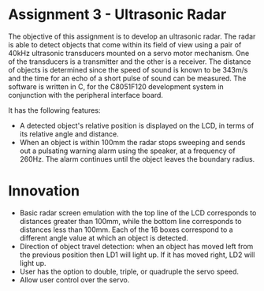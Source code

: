 # Assignment 3 - Ultrasonic Radar
The objective of this assignment is to develop an ultrasonic radar. The radar is able to detect objects that come within its field of view using a pair of 40kHz ultrasonic transducers mounted on a servo motor mechanism. One of the transducers is a transmitter and the other is a receiver. The distance of objects is determined since the speed of sound is known to be 343m/s and the time for an echo of a short pulse of sound can be measured. The software is written in C, for the C8051F120 development system in conjunction with the peripheral interface board.

It has the following features:
* A detected object's relative position is displayed on the LCD, in terms of its relative angle and distance.
* When an object is within 100mm the radar stops sweeping and sends out a pulsating warning alarm using the speaker, at a frequency of 260Hz. The alarm continues until the object leaves the boundary radius. 

# Innovation
* Basic radar screen emulation with the top line of the LCD corresponds to distances greater than 100mm, while the bottom line corresponds to distances less than 100mm. Each of the 16 boxes correspond to a different angle value at which an object is detected.
* Direction of object travel detection: when an object has moved left from the previous position then LD1 will light up. If it has moved right, LD2 will light up.
* User has the option to double, triple, or quadruple the servo speed.
* Allow user control over the servo.
